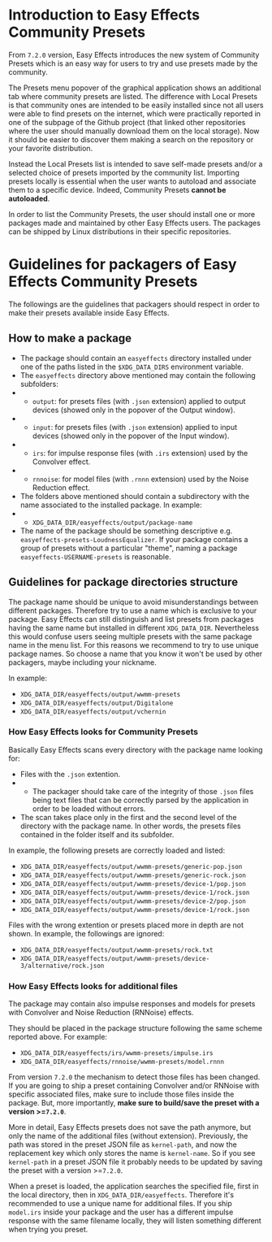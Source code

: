 # Introduction to Easy Effects Community Presets

From `7.2.0` version, Easy Effects introduces the new system of Community
Presets which is an easy way for users to try and use presets made by the
community.

The Presets menu popover of the graphical application shows an additional tab
where community presets are listed.
The difference with Local Presets is that community ones are intended to be
easily installed since not all users were able to find presets on the internet,
which were practically reported in one of the subpage of the Github project
(that linked other repositories where the user should manually download them on
the local storage).
Now it should be easier to discover them making a search on the repository or
your favorite distribution.

Instead the Local Presets list is intended to save self-made presets and/or a
selected choice of presets imported by the community list.
Importing presets locally is essential when the user wants to autoload and
associate them to a specific device.
Indeed, Community Presets **cannot be autoloaded**.

In order to list the Community Presets, the user should install one or more
packages made and maintained by other Easy Effects users.
The packages can be shipped by Linux distributions in their specific
repositories.

# Guidelines for packagers of Easy Effects Community Presets

The followings are the guidelines that packagers should respect in order to make
their presets available inside Easy Effects.

## How to make a package

- The package should contain an `easyeffects` directory installed under one of
the paths listed in the `$XDG_DATA_DIRS` environment variable.
- The `easyeffects` directory above mentioned may contain the following
subfolders:
- - `output`: for presets files (with `.json` extension) applied to output
devices (showed only in the popover of the Output window).
- - `input`: for presets files (with `.json` extension) applied to input
devices (showed only in the popover of the Input window).
- - `irs`: for impulse response files (with `.irs` extension) used by the
Convolver effect.
- - `rnnoise`: for model files (with `.rnnn` extension) used by the
Noise Reduction effect.
- The folders above mentioned should contain a subdirectory with the name
associated to the installed package. In example:
- - `XDG_DATA_DIR/easyeffects/output/package-name`
- The name of the package should be something descriptive e.g.
`easyeffects-presets-LoudnessEqualizer`. If your package contains a group of
presets without a particular "theme", naming a package
`easyeffects-USERNAME-presets` is reasonable.

<!--
### Flatpak

Flatpak extension packages do not use `$XDG_DATA_DIRS`, and instead place and
search for files under a different directory (detailed in examples below).
Besides this detail, Flatpak and distribution packages should behave the same in
regard to community presets.

In order to publish a Flatpak preset package on Flathub you do the following
general steps:

1. Create AppStream MetaInfo file (should be stored in your preset repository as
it is not Flatpak-specific).
2. Create Flatpak json manifest file
3. Submit to Flathub, described following
[Flathub's guide](https://docs.flathub.org/docs/for-app-authors/submission/).

#### Step by step instructions

1. Decide on a name. It should be e.g.
`io.github.wwmm.easyeffects.Presets.PRESET_PACKAGE_NAME`. For example
`io.github.wwmm.easyeffects.Presets.LoudnessEqualizer` for a specific preset or
`io.github.wwmm.easyeffects.Presets.wwmm` for a group of presets without a
particular "theme". The name must be consistent across the files used for
Flatpak otherwise the package will not build/work properly.

> [!NOTE]  
> Flatpak uses `io.github.wwmm.easyeffects.Presets` as the extension point name
(which preset packages must use), while `com.github.wwmm.easyeffects` is the
name of the Easy Effects package itself. This is necessary since `com.github.*`
is only allowed for backwards compatibility reasons on Flathub, and newer
packages must use `io.github.*`.

2. Clone the Flathub repo for new submissions following
[Flathub's guide](https://docs.flathub.org/docs/for-app-authors/submission/).

3. Create the AppStream MetaInfo file, which should go in your preset
repository, not the Flathub repository.
Name it `io.github.wwmm.easyeffects.Presets.PRESET_PACKAGE_NAME.metainfo.xml`.
Replace `PRESET_PACKAGE_NAME`, `PRESET_PACKAGE_NAME_PRETTY`,
`DEVELOPER_NAME_ID`, `DEVELOPER_NAME`, and `REPO_URL`.
You may optionally add more information to this file (which may help improve
visibility of the package on Flathub/software stores) as described in the
[appstream docs](https://www.freedesktop.org/software/appstream/docs/).

```xml
<?xml version="1.0" encoding="UTF-8"?>
<component type="addon">
  <id>io.github.wwmm.easyeffects.Presets.PRESET_PACKAGE_NAME</id>
  <extends>com.github.wwmm.easyeffects</extends>
  <name>PRESET_PACKAGE_NAME_PRETTY Easy Effects Presets</name>
  <developer id="DEVELOPER_NAME_ID">
    <name>DEVELOPER_NAME</name>
  </developer>
  <summary>Some helpful and brief summary which gives crucial information</summary>
  <url type="homepage">REPO_URL</url>
  <url type="vcs-browser">REPO_URL</url>
  <url type="help">REPO_URL</url>
  <metadata_license>CC0-1.0</metadata_license>
  <project_license>MIT</project_license>
</component>
```

4. Create the Flatpak manifest file named
`io.github.wwmm.easyeffects.Presets.PRESET_PACKAGE_NAME.json`, this should go in
your Flathub repository. Replace `PRESET_PACKAGE_NAME`, `PRESET_FILE_NAME`,
`REPO_NAME`, `REPO_URL`, and `LATEST_COMMIT`.
An example of `REPO_NAME` is `wwmm/easyeffects` and `REPO_URL` could be
`https://github.com/wwmm/easyeffects.git`.
You can add more `install` commands in `build-commands` if you want to install
multiple presets. Make sure you carefully install to the correct directory for
each type of preset, with the options of `input`, `output`, `irs`, and
`rnnoise`. If the preset repo is not on GitHub remove or replace the
`x-checker-data` section.

```json
{
    "id": "io.github.wwmm.easyeffects.Presets.PRESET_PACKAGE_NAME",
    "runtime": "com.github.wwmm.easyeffects",
    "sdk": "org.freedesktop.Sdk//23.08",
    "branch": "stable",
    "runtime-version": "stable",
    "build-extension": true,
    "separate-locales": false,
    "modules": [
        {
            "name": "presets",
            "buildsystem": "simple",
            "build-commands": [
                "install -Dm644 io.github.wwmm.easyeffects.Presets.PRESET_PACKAGE_NAME.metainfo.xml -t ${FLATPAK_DEST}/share/metainfo",
                "install -Dm644 PRESET_FILE_NAME.json -t ${FLATPAK_DEST}/input/PRESET_PACKAGE_NAME",
                "install -Dm644 PRESET_FILE_NAME.json -t ${FLATPAK_DEST}/output/PRESET_PACKAGE_NAME",
                "install -Dm644 PRESET_FILE_NAME.json -t ${FLATPAK_DEST}/irs/PRESET_PACKAGE_NAME",
                "install -Dm644 PRESET_FILE_NAME.json -t ${FLATPAK_DEST}/rnnoise/PRESET_PACKAGE_NAME"
            ],
            "sources": [
                {
                    "type": "git",
                    "url": "REPO_URL",
                    "commit": "LATEST_COMMIT",
                    "x-checker-data": {
                        "type": "json",
                        "url": "https://api.github.com/repos/REPO_NAME/commits",
                        "commit-query": "first( .[].sha )",
                        "version-query": "first( .[].sha )",
                        "timestamp-query": "first( .[].commit.committer.date )"
                    }
                }
            ]
        }
    ]
}

```

5. It is also necessary to add the following file called `flathub.json` in the
Flathub repo. The skip icons check is stricly necessary, since unlike a normal
app we are not providing icons.
We also recommend enabling a Flathub bot to automatically merge PRs with updates
from the upstream repo. Given these are only preset files, this should not be a
very risky thing to do and avoids manual maintenance hassle.

```json
{
    "skip-icons-check": true,
    "automerge-flathubbot-prs": true
}

```

6. Now you can submit this to Flathub via a PR, following
[Flathub's instructions](https://docs.flathub.org/docs/for-app-authors/submission/).
-->

## Guidelines for package directories structure

The package name should be unique to avoid misunderstandings between different
packages. Therefore try to use a name which is exclusive to your package.
Easy Effects can still distinguish and list presets from packages having the
same name but installed in different `XDG_DATA_DIR`.
Nevertheless this would confuse users seeing multiple presets with the same
package name in the menu list. For this reasons we recommend to try to use
unique package names.
So choose a name that you know it won't be used by other packagers, maybe
including your nickname.

In example:
- `XDG_DATA_DIR/easyeffects/output/wwmm-presets`
- `XDG_DATA_DIR/easyeffects/output/Digitalone`
- `XDG_DATA_DIR/easyeffects/output/vchernin`

### How Easy Effects looks for Community Presets
Basically Easy Effects scans every directory with the package name looking for:
- Files with the `.json` extention.
- - The packager should take care of the integrity of those `.json` files being
text files that can be correctly parsed by the application in order to be loaded
without errors.
- The scan takes place only in the first and the second level of the directory
with the package name. In other words, the presets files contained in the folder
itself and its subfolder.

In example, the following presets are correctly loaded and listed:
- `XDG_DATA_DIR/easyeffects/output/wwmm-presets/generic-pop.json`
- `XDG_DATA_DIR/easyeffects/output/wwmm-presets/generic-rock.json`
- `XDG_DATA_DIR/easyeffects/output/wwmm-presets/device-1/pop.json`
- `XDG_DATA_DIR/easyeffects/output/wwmm-presets/device-1/rock.json`
- `XDG_DATA_DIR/easyeffects/output/wwmm-presets/device-2/pop.json`
- `XDG_DATA_DIR/easyeffects/output/wwmm-presets/device-1/rock.json`

Files with the wrong extention or presets placed more in depth are not shown.
In example, the followings are ignored:
- `XDG_DATA_DIR/easyeffects/output/wwmm-presets/rock.txt`
- `XDG_DATA_DIR/easyeffects/output/wwmm-presets/device-3/alternative/rock.json`

### How Easy Effects looks for additional files
The package may contain also impulse responses and models for presets with
Convolver and Noise Reduction (RNNoise) effects.

They should be placed in the package structure following the same scheme
reported above. For example:
- `XDG_DATA_DIR/easyeffects/irs/wwmm-presets/impulse.irs`
- `XDG_DATA_DIR/easyeffects/rnnoise/wwmm-presets/model.rnnn`

From version `7.2.0` the mechanism to detect those files has been changed.
If you are going to ship a preset containing Convolver and/or RNNoise
with specific associated files, make sure to include those files inside the
package. But, more importantly, **make sure to build/save the preset with a
version >=`7.2.0`**.

More in detail, Easy Effects presets does not save the path anymore, but only
the name of the additional files (without extension).
Previously, the path was stored in the preset JSON file as `kernel-path`, and
now the replacement key which only stores the name is `kernel-name`.
So if you see `kernel-path` in a preset JSON file it probably needs to be
updated by saving the preset with a version >=`7.2.0`.

When a preset is loaded,
the application searches the specified file, first in the local directory,
then in `XDG_DATA_DIR/easyeffects`.
Therefore it's recommended to use a unique name for additional files. If you
ship `model.irs` inside your package and the user has a different impulse
response with the same filename locally, they will listen something different
when trying you preset.
